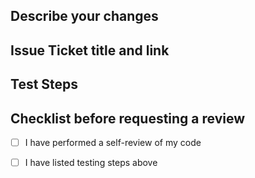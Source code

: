 ## Describe your changes

## Issue Ticket title and link

## Test Steps

## Checklist before requesting a review
- [ ] I have performed a self-review of my code
- [ ] I have listed testing steps above


